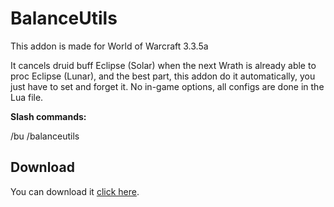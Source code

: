# BalanceUtils
 
This addon is made for World of Warcraft 3.3.5a
 
It cancels druid buff Eclipse (Solar) when the next Wrath is already able to proc Eclipse (Lunar), and the best part, this addon do it automatically, you just have to set and forget it. No in-game options, all configs are done in the Lua file.

**Slash commands:**

/bu /balanceutils

## Download
You can download it [click here](https://github.com/SecretX33/BalanceUtils/releases/latest).
